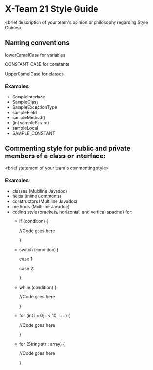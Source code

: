 # X-Team 21 Style Guide

<brief description of your team's opinion or philosophy regarding Style Guides>

## Naming conventions

lowerCamelCase for variables

CONSTANT_CASE for constants

UpperCamelCase for classes

### Examples
* SampleInterface
* SampleClass
* SampleExceptionType
* sampleField
* sampleMethod()
* (int sampleParam)
* sampleLocal
* SAMPLE_CONSTANT

## Commenting style for public and private members of a class or interface:

<brief statement of your team's commenting style>

### Examples

* classes (Multiline Javadoc)
* fields (Inline Comments)
* constructors (Multiline Javadoc)
* methods (Multiline Javadoc)
* coding style (brackets, horizontal, and vertical spacing) for:
  * if (condition) {
  
       //Code goes here
       
    }
  * switch (condition) {
  
       case 1:
       
       case 2:
       
    }
  * while (condition) {
  
       //Code goes here
       
    }
  * for (int i = 0; i < 10; i++) {
  
       //Code goes here
       
    }
  * for (String str : array) {
  
       //Code goes here
       
    }
